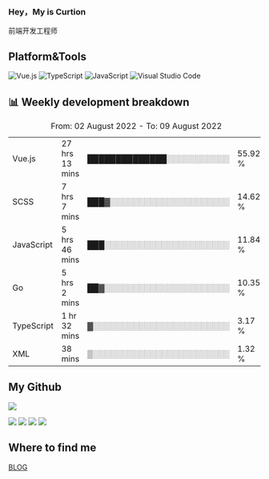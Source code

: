 ### Hey，My is Curtion
前端开发工程师
## Platform&Tools

![Vue.js](https://img.shields.io/badge/-Vue.js-4FC08D?style=flat-square&logo=Vue.js&logoColor=white)
![TypeScript](https://img.shields.io/badge/-TypeScript-007ACC?style=flat-square&logo=typescript&logoColor=white)
![JavaScript](https://img.shields.io/badge/-JavaScript-F7DF1E?style=flat-square&logo=javascript&logoColor=black)
![Visual Studio Code](https://img.shields.io/badge/-VSCode-007ACC?style=flat-square&logo=Visual-Studio-Code&logoColor=white)

## 📊 Weekly development breakdown

<!--START_SECTION:waka-->

<table><caption>From: 02 August 2022 - To: 09 August 2022</caption><tr><td>Vue.js</td><td>27 hrs 13 mins</td><td>██████████████░░░░░░░░░░░</td><td>55.92 %</td></tr><tr><td>SCSS</td><td>7 hrs 7 mins</td><td>███▓░░░░░░░░░░░░░░░░░░░░░</td><td>14.62 %</td></tr><tr><td>JavaScript</td><td>5 hrs 46 mins</td><td>███░░░░░░░░░░░░░░░░░░░░░░</td><td>11.84 %</td></tr><tr><td>Go</td><td>5 hrs 2 mins</td><td>██▓░░░░░░░░░░░░░░░░░░░░░░</td><td>10.35 %</td></tr><tr><td>TypeScript</td><td>1 hr 32 mins</td><td>▓░░░░░░░░░░░░░░░░░░░░░░░░</td><td>3.17 %</td></tr><tr><td>XML</td><td>38 mins</td><td>▒░░░░░░░░░░░░░░░░░░░░░░░░</td><td>1.32 %</td></tr></table>

<!--END_SECTION:waka-->

## My Github

![](http://github-profile-summary-cards.vercel.app/api/cards/profile-details?username=curtion&theme=nord_bright)

![](http://github-profile-summary-cards.vercel.app/api/cards/stats?username=curtion&theme=nord_bright)
![](http://github-profile-summary-cards.vercel.app/api/cards/productive-time?username=curtion&theme=nord_bright&utcOffset=8)
![](http://github-profile-summary-cards.vercel.app/api/cards/repos-per-language?username=curtion&theme=nord_bright)
![](http://github-profile-summary-cards.vercel.app/api/cards/most-commit-language?username=curtion&theme=nord_bright)

## Where to find me

[BLOG](https://blog.3gxk.net)
